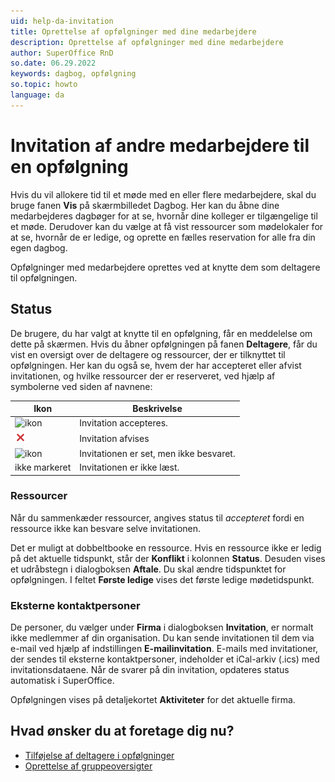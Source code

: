 ```yaml
---
uid: help-da-invitation
title: Oprettelse af opfølgninger med dine medarbejdere
description: Oprettelse af opfølgninger med dine medarbejdere
author: SuperOffice RnD
so.date: 06.29.2022
keywords: dagbog, opfølgning
so.topic: howto
language: da
---
```


# Invitation af andre medarbejdere til en opfølgning

Hvis du vil allokere tid til et møde med en eller flere medarbejdere, skal du bruge fanen **Vis** på skærmbilledet Dagbog. Her kan du åbne dine medarbejderes dagbøger for at se, hvornår dine kolleger er tilgængelige til et møde. Derudover kan du vælge at få vist ressourcer som mødelokaler for at se, hvornår de er ledige, og oprette en fælles reservation for alle fra din egen dagbog.

Opfølgninger med medarbejdere oprettes ved at knytte dem som deltagere til opfølgningen.

## <a id="status" />Status

De brugere, du har valgt at knytte til en opfølgning, får en meddelelse om dette på skærmen. Hvis du åbner opfølgningen på fanen **Deltagere**, får du vist en oversigt over de deltagere og ressourcer, der er tilknyttet til opfølgningen. Her kan du også se, hvem der har accepteret eller afvist invitationen, og hvilke ressourcer der er reserveret, ved hjælp af symbolerne ved siden af navnene:

| Ikon | Beskrivelse |
|---|---|
| ![ikon][img1] | Invitation accepteres. |
| ![ikon][img2] | Invitation afvises |
| ![ikon][img3] | Invitationen er set, men ikke besvaret. |
| ikke markeret | Invitationen er ikke læst. |

### Ressourcer

Når du sammenkæder ressourcer, angives status til *accepteret* fordi en ressource ikke kan besvare selve invitationen.

Det er muligt at dobbeltbooke en ressource. Hvis en ressource ikke er ledig på det aktuelle tidspunkt, står der **Konflikt** i kolonnen **Status**. Desuden vises et udråbstegn i dialogboksen **Aftale**. Du skal ændre tidspunktet for opfølgningen. I feltet **Første ledige** vises det første ledige mødetidspunkt.

### Eksterne kontaktpersoner

De personer, du vælger under **Firma** i dialogboksen **Invitation**, er normalt ikke medlemmer af din organisation. Du kan sende invitationen til dem via e-mail ved hjælp af indstillingen **E-mailinvitation**. E-mails med invitationer, der sendes til eksterne kontaktpersoner, indeholder et iCal-arkiv (.ics) med invitationsdataene. Når de svarer på din invitation, opdateres status automatisk i SuperOffice.

Opfølgningen vises på detaljekortet **Aktiviteter** for det aktuelle firma.

## Hvad ønsker du at foretage dig nu?

* [Tilføjelse af deltagere i opfølgninger][2]
* [Oprettelse af gruppeoversigter][1]

<!-- Referenced links -->
[1]: ../group-view.md
[2]: add-participant.md

<!-- Referenced images -->
[img1]: ../../../../../common/icons/check-black.png
[img2]: ../../../../../common/icons/reject-appointment-icon.png
[img3]: ../../../../../common/icons/assignment-seen.png
